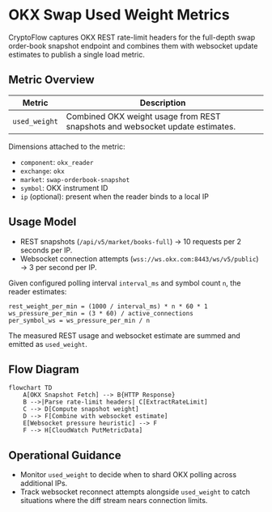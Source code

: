 # OKX Swap Used Weight Metrics

CryptoFlow captures OKX REST rate-limit headers for the full-depth swap order-book snapshot endpoint and combines them with websocket update estimates to publish a single load metric.

## Metric Overview

| Metric | Description |
|--------|-------------|
| `used_weight` | Combined OKX weight usage from REST snapshots and websocket update estimates. |

Dimensions attached to the metric:

- `component`: `okx_reader`
- `exchange`: `okx`
- `market`: `swap-orderbook-snapshot`
- `symbol`: OKX instrument ID
- `ip` (optional): present when the reader binds to a local IP

## Usage Model

- REST snapshots (`/api/v5/market/books-full`) → 10 requests per 2 seconds per IP.
- Websocket connection attempts (`wss://ws.okx.com:8443/ws/v5/public`) → 3 per second per IP.

Given configured polling interval `interval_ms` and symbol count `n`, the reader estimates:

```
rest_weight_per_min = (1000 / interval_ms) * n * 60 * 1
ws_pressure_per_min = (3 * 60) / active_connections
per_symbol_ws = ws_pressure_per_min / n
```

The measured REST usage and websocket estimate are summed and emitted as `used_weight`.
## Flow Diagram

```mermaid
flowchart TD
    A[OKX Snapshot Fetch] --> B{HTTP Response}
    B -->|Parse rate-limit headers| C[ExtractRateLimit]
    C --> D[Compute snapshot weight]
    D --> F[Combine with websocket estimate]
    E[Websocket pressure heuristic] --> F
    F --> H[CloudWatch PutMetricData]
```

## Operational Guidance

- Monitor `used_weight` to decide when to shard OKX polling across additional IPs.
- Track websocket reconnect attempts alongside `used_weight` to catch situations where the diff stream nears connection limits.